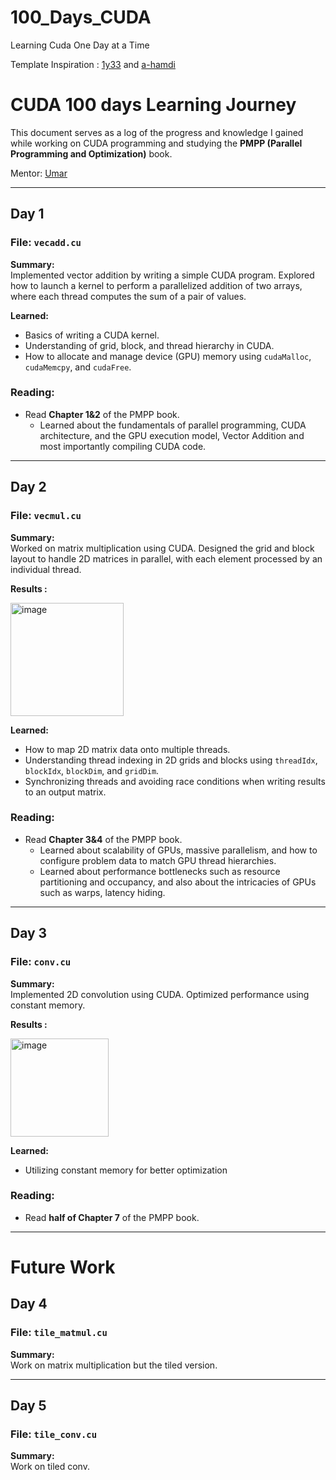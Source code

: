 # 100_Days_CUDA
Learning Cuda One Day at a Time

Template Inspiration : [1y33](https://github.com/1y33/100Days) and [a-hamdi](https://github.com/a-hamdi/cuda)

# CUDA 100 days Learning Journey

This document serves as a log of the progress and knowledge I gained while working on CUDA programming and studying the **PMPP (Parallel Programming and Optimization)** book.

Mentor: [Umar](https://github.com/hkproj/)


---

## Day 1
### File: `vecadd.cu`
**Summary:**  
Implemented vector addition by writing a simple CUDA program. Explored how to launch a kernel to perform a parallelized addition of two arrays, where each thread computes the sum of a pair of values.  

**Learned:**  
- Basics of writing a CUDA kernel.
- Understanding of grid, block, and thread hierarchy in CUDA.  
- How to allocate and manage device (GPU) memory using `cudaMalloc`, `cudaMemcpy`, and `cudaFree`.  

### Reading:  
- Read **Chapter 1&2** of the PMPP book.  
  - Learned about the fundamentals of parallel programming, CUDA architecture, and the GPU execution model, Vector Addition and most importantly compiling CUDA code.

---

## Day 2
### File: `vecmul.cu`
**Summary:**  
Worked on matrix multiplication using CUDA. Designed the grid and block layout to handle 2D matrices in parallel, with each element processed by an individual thread.  

**Results :**

<img width="181" alt="image" src="https://github.com/user-attachments/assets/dcf07616-d840-4fbd-b69a-691ffd27bfb0" />




**Learned:**  
- How to map 2D matrix data onto multiple threads.
- Understanding thread indexing in 2D grids and blocks using `threadIdx`, `blockIdx`, `blockDim`, and `gridDim`.  
- Synchronizing threads and avoiding race conditions when writing results to an output matrix.  

### Reading:  
- Read **Chapter 3&4** of the PMPP book.  
  - Learned about scalability of GPUs, massive parallelism, and how to configure problem data to match GPU thread hierarchies.
  - Learned about performance bottlenecks such as resource partitioning and occupancy, and also about the intricacies of GPUs such as warps, latency hiding.
  

---

## Day 3
### File: `conv.cu`
**Summary:**  
Implemented 2D convolution using CUDA. Optimized performance using constant memory.  

**Results :**

<img width="157" alt="image" src="https://github.com/user-attachments/assets/0c60b965-0612-4373-b766-b38f91806c13" />

**Learned:**  
- Utilizing constant memory for better optimization  

### Reading:  
- Read **half of Chapter 7** of the PMPP book.  


---
# Future Work

## Day 4
### File: `tile_matmul.cu`
**Summary:**  
Work on matrix multiplication but the tiled version.  

<!--**Learned:**  
- The concept of reduction in parallel programming.
- Techniques for minimizing warp divergence and balancing workload across threads.
- How to use shared memory effectively in reduction operations.  

### Reading:  
- Finished **Chapter 3** of the PMPP book.  
  - Learned about Scalable Parallel Execution including Resource Assignment and Thread Scheduling and Latency Tolerance -->
---
## Day 5
### File: `tile_conv.cu`
**Summary:**  
Work on tiled conv.
<!--
**Learned:**  
- How to calculate mean and variance in parallel using reduction algorithms.
- Strategies to stabilize floating-point operations to prevent overflow or underflow issues.
- CUDA kernel optimization for workloads involving tensor computation.  

### Reading:  
- Read **Chapter 4** of the PMPP book.  
  -  Learned about memory optimizations and strategies for GPU performance tuning.
---

## Day 6
### File: `LayerNorm.cu`
**Summary:**  
Implemented Layer Normalization in CUDA, often used in deep learning models. Explored normalization techniques across batches and layers using reduction operations. Addressed the challenge of maintaining numerical stability during computation.  

**Learned:**  
- How to calculate mean and variance in parallel using reduction algorithms.
- Strategies to stabilize floating-point operations to prevent overflow or underflow issues.
- CUDA kernel optimization for workloads involving tensor computation.  

### Reading:  
- Read **Chapter 4** of the PMPP book.  
  -  Learned about memory optimizations and strategies for GPU performance tuning. -->

